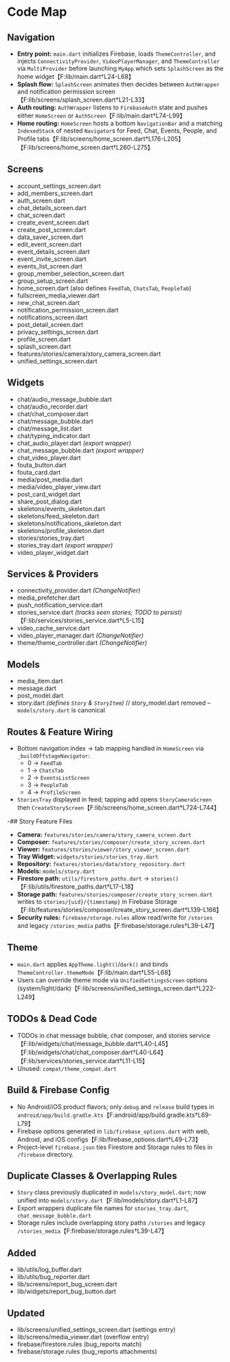 # Code Map


## Navigation
- **Entry point:** `main.dart` initializes Firebase, loads `ThemeController`, and injects `ConnectivityProvider`, `VideoPlayerManager`, and `ThemeController` via `MultiProvider` before launching `MyApp` which sets `SplashScreen` as the home widget【F:lib/main.dart†L24-L68】
- **Splash flow:** `SplashScreen` animates then decides between `AuthWrapper` and notification permission screen【F:lib/screens/splash_screen.dart†L21-L33】
- **Auth routing:** `AuthWrapper` listens to `FirebaseAuth` state and pushes either `HomeScreen` or `AuthScreen`【F:lib/main.dart†L74-L99】
- **Home routing:** `HomeScreen` hosts a bottom `NavigationBar` and a matching `IndexedStack` of nested `Navigator`s for Feed, Chat, Events, People, and Profile tabs【F:lib/screens/home_screen.dart†L176-L205】【F:lib/screens/home_screen.dart†L260-L275】

## Screens
- account_settings_screen.dart
- add_members_screen.dart
- auth_screen.dart
- chat_details_screen.dart
- chat_screen.dart
- create_event_screen.dart
- create_post_screen.dart
- data_saver_screen.dart
- edit_event_screen.dart
- event_details_screen.dart
- event_invite_screen.dart
- events_list_screen.dart
- group_member_selection_screen.dart
- group_setup_screen.dart
- home_screen.dart (also defines `FeedTab`, `ChatsTab`, `PeopleTab`)
- fullscreen_media_viewer.dart
- new_chat_screen.dart
- notification_permission_screen.dart
- notifications_screen.dart
- post_detail_screen.dart
- privacy_settings_screen.dart
- profile_screen.dart
- splash_screen.dart
- features/stories/camera/story_camera_screen.dart
- unified_settings_screen.dart

## Widgets
- chat/audio_message_bubble.dart
- chat/audio_recorder.dart
- chat/chat_composer.dart
- chat/message_bubble.dart
- chat/message_list.dart
- chat/typing_indicator.dart
- chat_audio_player.dart *(export wrapper)*
- chat_message_bubble.dart *(export wrapper)*
- chat_video_player.dart
- fouta_button.dart
- fouta_card.dart
- media/post_media.dart
- media/video_player_view.dart
- post_card_widget.dart
- share_post_dialog.dart
- skeletons/events_skeleton.dart
- skeletons/feed_skeleton.dart
- skeletons/notifications_skeleton.dart
- skeletons/profile_skeleton.dart
- stories/stories_tray.dart
- stories_tray.dart *(export wrapper)*
- video_player_widget.dart

## Services & Providers
- connectivity_provider.dart *(ChangeNotifier)*
- media_prefetcher.dart
- push_notification_service.dart
- stories_service.dart *(tracks seen stories; TODO to persist)*【F:lib/services/stories_service.dart†L5-L15】
- video_cache_service.dart
- video_player_manager.dart *(ChangeNotifier)*
- theme/theme_controller.dart *(ChangeNotifier)*

## Models
- media_item.dart
- message.dart
- post_model.dart
- story.dart *(defines `Story` & `StoryItem`)*
// story_model.dart removed – `models/story.dart` is canonical

## Routes & Feature Wiring
- Bottom navigation index → tab mapping handled in `HomeScreen` via `_buildOffstageNavigator`:
  - 0 → `FeedTab`
  - 1 → `ChatsTab`
  - 2 → `EventsListScreen`
  - 3 → `PeopleTab`
  - 4 → `ProfileScreen`
- `StoriesTray` displayed in feed; tapping add opens `StoryCameraScreen` then `CreateStoryScreen`【F:lib/screens/home_screen.dart†L724-L744】

-## Story Feature Files
- **Camera:** `features/stories/camera/story_camera_screen.dart`
- **Composer:** `features/stories/composer/create_story_screen.dart`
- **Viewer:** `features/stories/viewer/story_viewer_screen.dart`
- **Tray Widget:** `widgets/stories/stories_tray.dart`
- **Repository:** `features/stories/data/story_repository.dart`
- **Models:** `models/story.dart`
- **Firestore path:** `utils/firestore_paths.dart` → `stories()`【F:lib/utils/firestore_paths.dart†L17-L18】
- **Storage path:** `features/stories/composer/create_story_screen.dart` writes to `stories/{uid}/{timestamp}` in Firebase Storage【F:lib/features/stories/composer/create_story_screen.dart†L139-L166】
- **Security rules:** `firebase/storage.rules` allow read/write for `/stories` and legacy `/stories_media` paths【F:firebase/storage.rules†L39-L47】

## Theme
- `main.dart` applies `AppTheme.light()`/`dark()` and binds `ThemeController.themeMode`【F:lib/main.dart†L55-L68】
- Users can override theme mode via `UnifiedSettingsScreen` options (system/light/dark)【F:lib/screens/unified_settings_screen.dart†L222-L249】

## TODOs & Dead Code
- TODOs in chat message bubble, chat composer, and stories service【F:lib/widgets/chat/message_bubble.dart†L40-L45】【F:lib/widgets/chat/chat_composer.dart†L40-L64】【F:lib/services/stories_service.dart†L11-L15】
- Unused: `compat/theme_compat.dart`

## Build & Firebase Config
- No Android/iOS product flavors; only `debug` and `release` build types in `android/app/build.gradle.kts`【F:android/app/build.gradle.kts†L69-L79】
- Firebase options generated in `lib/firebase_options.dart` with web, Android, and iOS configs【F:lib/firebase_options.dart†L49-L73】
- Project-level `firebase.json` ties Firestore and Storage rules to files in `/firebase` directory.

## Duplicate Classes & Overlapping Rules
- `Story` class previously duplicated in `models/story_model.dart`; now unified into `models/story.dart`【F:lib/models/story.dart†L1-L87】
- Export wrappers duplicate file names for `stories_tray.dart`, `chat_message_bubble.dart`
- Storage rules include overlapping story paths `/stories` and legacy `/stories_media`【F:firebase/storage.rules†L39-L47】


## Added
- lib/utils/log_buffer.dart
- lib/utils/bug_reporter.dart
- lib/screens/report_bug_screen.dart
- lib/widgets/report_bug_button.dart

## Updated
- lib/screens/unified_settings_screen.dart (settings entry)
- lib/screens/media_viewer.dart (overflow entry)
- firebase/firestore.rules (bug_reports match)
- firebase/storage.rules (bug_reports attachments)

